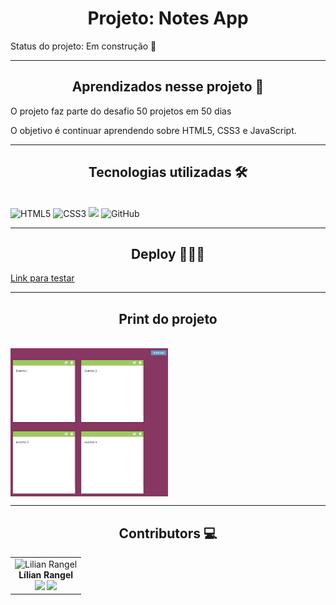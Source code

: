 <h1 align="center">Projeto: Notes App</h1>
<p>Status do projeto: Em construção 🚧</p>
<hr>
<h2 align="center">Aprendizados nesse projeto 🎯</h2>
<p>O projeto faz parte do desafio 50 projetos em 50 dias </p>

<p> O objetivo é continuar aprendendo sobre HTML5, CSS3 e JavaScript.</p>

<hr>
<h2 align="center">Tecnologias utilizadas 🛠</h2><br>
<img src="https://img.shields.io/badge/HTML5-E34F26?style=for-the-badge&logo=html5&logoColor=white" alt="HTML5" data-canonical-src="https://img.shields.io/badge/html5-%23E34F26.svg?style=for-the-badge&amp;logo=html5&amp;logoColor=white" style="max-width: 100%;">
<img src="https://img.shields.io/badge/CSS3-1572B6?style=for-the-badge&logo=css3&logoColor=white" alt="CSS3" data-canonical-src="https://img.shields.io/badge/css3-%231572B6.svg?style=for-the-badge&amp;logo=css3&amp;logoColor=white" style="max-width: 100%;">
<img src="https://img.shields.io/badge/JavaScript-323330?style=for-the-badge&logo=javascript&logoColor=F7DF1E" >
<img src="https://img.shields.io/badge/GitHub-100000?style=for-the-badge&logo=github&logoColor=white" alt="GitHub" style="max-width: 100%">

<hr>
<h2 align="center">Deploy 👨🏽‍💻</h2>
<a href="https://lilian-rangel-notes.netlify.app/" target="_blank">Link para testar</a>


<hr>
<h2 align="center">Print do projeto </h2>
<br>
<img width="50%" align="center" src="assets/img/print-projeto.jpg">


<hr>
<h2 align="center"> Contributors 💻</h2>
<table align="center">
<tbody>
<tr>
<td align="center">
<img src="https://avatars.githubusercontent.com/u/105670314?v=4" width="100px;" alt="Lilian Rangel" style="max-width: 100%;"><br><b>Lílian Rangel</b>
<br>
<a href="https://www.linkedin.com/in/lilian-rangel-de-paiva/"><img src="https://img.shields.io/badge/LinkedIn-0077B5?style=for-the-badge&logo=linkedin&logoColor=white"></a>
<a href="https://github.com/lilian-rangel"><img src="https://img.shields.io/badge/GitHub-100000?style=for-the-badge&logo=github&logoColor=white"></a>
</td>

</tr>
</tbody>
</table>
